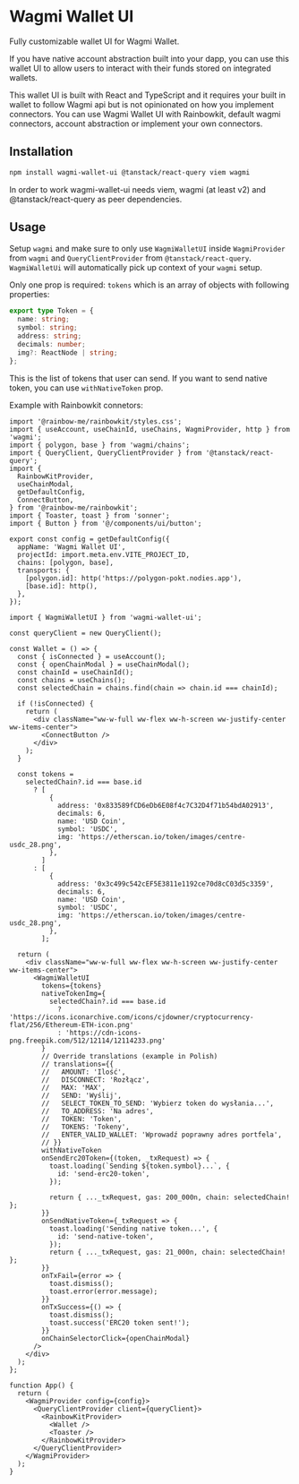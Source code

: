 # Wagmi Wallet UI

Fully customizable wallet UI for Wagmi Wallet.

If you have native account abstraction built into your dapp, you can use this wallet UI to allow users to interact with their funds stored on integrated wallets.

This wallet UI is built with React and TypeScript and it requires your built in wallet to follow Wagmi api but is not opinionated on how you implement connectors. You can use Wagmi Wallet UI with Rainbowkit, default wagmi connectors, account abstraction or implement your own connectors.

## Installation

```bash
npm install wagmi-wallet-ui @tanstack/react-query viem wagmi
```

In order to work wagmi-wallet-ui needs viem, wagmi (at least v2) and @tanstack/react-query as peer dependencies.

## Usage

Setup `wagmi` and make sure to only use `WagmiWalletUI` inside `WagmiProvider` from `wagmi` and `QueryClientProvider` from `@tanstack/react-query`. `WagmiWalletUi` will automatically pick up context of your `wagmi` setup.

Only one prop is required: `tokens` which is an array of objects with following properties:

```ts
export type Token = {
  name: string;
  symbol: string;
  address: string;
  decimals: number;
  img?: ReactNode | string;
};
```

This is the list of tokens that user can send. If you want to send native token, you can use `withNativeToken` prop.

Example with Rainbowkit connetors:

```tsx
import '@rainbow-me/rainbowkit/styles.css';
import { useAccount, useChainId, useChains, WagmiProvider, http } from 'wagmi';
import { polygon, base } from 'wagmi/chains';
import { QueryClient, QueryClientProvider } from '@tanstack/react-query';
import {
  RainbowKitProvider,
  useChainModal,
  getDefaultConfig,
  ConnectButton,
} from '@rainbow-me/rainbowkit';
import { Toaster, toast } from 'sonner';
import { Button } from '@/components/ui/button';

export const config = getDefaultConfig({
  appName: 'Wagmi Wallet UI',
  projectId: import.meta.env.VITE_PROJECT_ID,
  chains: [polygon, base],
  transports: {
    [polygon.id]: http('https://polygon-pokt.nodies.app'),
    [base.id]: http(),
  },
});

import { WagmiWalletUI } from 'wagmi-wallet-ui';

const queryClient = new QueryClient();

const Wallet = () => {
  const { isConnected } = useAccount();
  const { openChainModal } = useChainModal();
  const chainId = useChainId();
  const chains = useChains();
  const selectedChain = chains.find(chain => chain.id === chainId);

  if (!isConnected) {
    return (
      <div className="ww-w-full ww-flex ww-h-screen ww-justify-center ww-items-center">
        <ConnectButton />
      </div>
    );
  }

  const tokens =
    selectedChain?.id === base.id
      ? [
          {
            address: '0x833589fCD6eDb6E08f4c7C32D4f71b54bdA02913',
            decimals: 6,
            name: 'USD Coin',
            symbol: 'USDC',
            img: 'https://etherscan.io/token/images/centre-usdc_28.png',
          },
        ]
      : [
          {
            address: '0x3c499c542cEF5E3811e1192ce70d8cC03d5c3359',
            decimals: 6,
            name: 'USD Coin',
            symbol: 'USDC',
            img: 'https://etherscan.io/token/images/centre-usdc_28.png',
          },
        ];

  return (
    <div className="ww-w-full ww-flex ww-h-screen ww-justify-center ww-items-center">
      <WagmiWalletUI
        tokens={tokens}
        nativeTokenImg={
          selectedChain?.id === base.id
            ? 'https://icons.iconarchive.com/icons/cjdowner/cryptocurrency-flat/256/Ethereum-ETH-icon.png'
            : 'https://cdn-icons-png.freepik.com/512/12114/12114233.png'
        }
        // Override translations (example in Polish)
        // translations={{
        //   AMOUNT: 'Ilość',
        //   DISCONNECT: 'Rozłącz',
        //   MAX: 'MAX',
        //   SEND: 'Wyślij',
        //   SELECT_TOKEN_TO_SEND: 'Wybierz token do wysłania...',
        //   TO_ADDRESS: 'Na adres',
        //   TOKEN: 'Token',
        //   TOKENS: 'Tokeny',
        //   ENTER_VALID_WALLET: 'Wprowadź poprawny adres portfela',
        // }}
        withNativeToken
        onSendErc20Token={(token, _txRequest) => {
          toast.loading(`Sending ${token.symbol}...`, {
            id: 'send-erc20-token',
          });

          return { ..._txRequest, gas: 200_000n, chain: selectedChain! };
        }}
        onSendNativeToken={_txRequest => {
          toast.loading('Sending native token...', {
            id: 'send-native-token',
          });
          return { ..._txRequest, gas: 21_000n, chain: selectedChain! };
        }}
        onTxFail={error => {
          toast.dismiss();
          toast.error(error.message);
        }}
        onTxSuccess={() => {
          toast.dismiss();
          toast.success('ERC20 token sent!');
        }}
        onChainSelectorClick={openChainModal}
      />
    </div>
  );
};

function App() {
  return (
    <WagmiProvider config={config}>
      <QueryClientProvider client={queryClient}>
        <RainbowKitProvider>
          <Wallet />
          <Toaster />
        </RainbowKitProvider>
      </QueryClientProvider>
    </WagmiProvider>
  );
}
```
